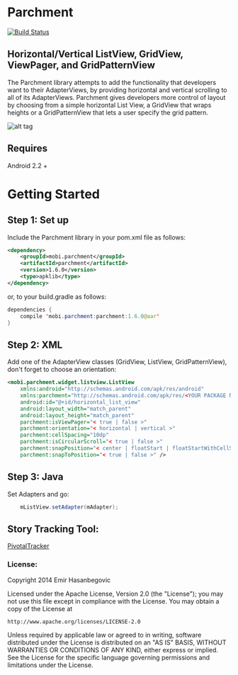 Parchment
===============================

[![Build Status](https://travis-ci.org/EmirWeb/parchment.png?branch=master)](https://travis-ci.org/EmirWeb/parchment)

## Horizontal/Vertical ListView, GridView, ViewPager, and GridPatternView

The Parchment library attempts to add the functionality that developers want to their AdapterViews, by providing horizontal and vertical scrolling to all of its AdapterViews. Parchment gives developers more control of layout by choosing from a simple horizontal List View, a GridView that wraps heights or a GridPatternView that lets a user specify the grid pattern.

![alt tag](https://i.imgur.com/MHeZuFg.png)

## Requires
Android 2.2 +

# Getting Started

## Step 1: Set up
Include the Parchment library in your pom.xml file as follows:
```xml
<dependency>
    <groupId>mobi.parchment</groupId>
    <artifactId>parchment</artifactId>
    <version>1.6.0</version>
    <type>apklib</type>
</dependency>
```

or, to your build.gradle as follows:

```java
dependencies {
    compile 'mobi.parchment:parchment:1.6.0@aar'
}
```
 

## Step 2: XML
Add one of the AdapterView classes (GridView, ListView, GridPatternView), don't forget to choose an orientation:

```xml
<mobi.parchment.widget.listview.ListView
    xmlns:android="http://schemas.android.com/apk/res/android"
    xmlns:parchment="http://schemas.android.com/apk/res/<YOUR PACKAGE NAME>"
    android:id="@+id/horizontal_list_view"
    android:layout_width="match_parent"
    android:layout_height="match_parent"
    parchment:isViewPager="< true | false >"
    parchment:orientation="< horizontal | vertical >"
    parchment:cellSpacing="10dp"
    parchment:isCircularScroll="< true | false >"
    parchment:snapPosition="< center | floatStart | floatStartWithCellSpacing | floatEnd | floatEndWithCellSpacing | onScreen | onScreenWithCellSpacing>"
    parchment:snapToPosition="< true | false >" />
```

## Step 3: Java
Set Adapters and go:

```java
    mListView.setAdapter(mAdapter);
```



## Story Tracking Tool:

[PivotalTracker][1]


### License:

Copyright 2014 Emir Hasanbegovic

Licensed under the Apache License, Version 2.0 (the "License");
you may not use this file except in compliance with the License.
You may obtain a copy of the License at

    http://www.apache.org/licenses/LICENSE-2.0

Unless required by applicable law or agreed to in writing, software
distributed under the License is distributed on an "AS IS" BASIS,
WITHOUT WARRANTIES OR CONDITIONS OF ANY KIND, either express or implied.
See the License for the specific language governing permissions and
limitations under the License.

[1]: https://www.pivotaltracker.com/s/projects/1000984#
